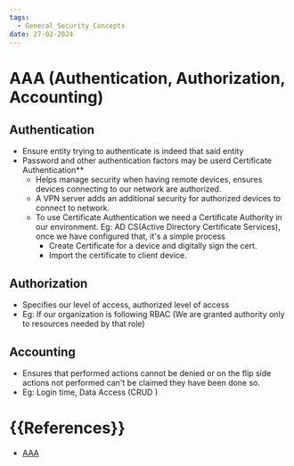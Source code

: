 ```yaml
---
tags:
  - General_Security_Concepts
date: 27-02-2024
---
```


# AAA (Authentication, Authorization, Accounting)
## Authentication ##
- Ensure entity trying to authenticate is indeed that said entity
- Password and other authentication factors may be userd
	Certificate Authentication**
	- Helps manage security when having remote devices, ensures devices connecting to our network are authorized.
	- A VPN server adds an additional security for authorized devices to connect to network.
	- To use Certificate Authentication we need a Certificate Authority in our environment. Eg: AD CS(Active Directory Certificate Services), once we have configured that, it's a simple process
		- Create Certificate for a device and digitally sign the cert.
		- Import the certificate to client device.
## Authorization ##
- Specifies our level of access, authorized level of access
- Eg: If our organization is following RBAC (We are granted authority only to resources needed by that role)

## Accounting ##
- Ensures that performed actions cannot be denied or on the flip side actions not performed can't be claimed they have been done so.
- Eg: Login time, Data Access (CRUD )

# {{References}}
- [AAA](https://www.professormesser.com/security-plus/sy0-701/sy0-701-video/authentication-authorization-and-accounting-sy0-701/)